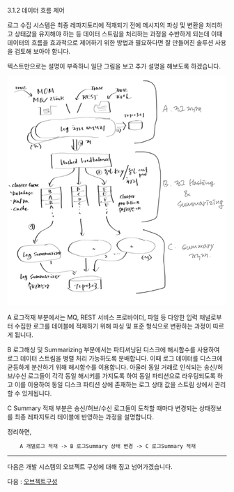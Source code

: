 3.1.2 데이터 흐름 제어

로그 수집 시스템은 최종 레파지토리에 적재되기 전에 메시지의 파싱 및 변환을 처리하고 상태값을 유지해야 하는 등 데이터 스트림을 처리하는 과정을 수반하게 되는데 이때 데이터의 흐름을 효과적으로 제어하기 위한 방법과 필요하다면 잘 만들어진 솔루션 사용을 검토해 보아야 함니다.

텍스트만으로는 설명이 부족하니 일단 그림을 보고 추가 설명을 해보도록 하겠습니다.

![데이터흐름제어](./images/fig04.데이터흐름제어.png)

A 로그적재 부분에서는 MQ, REST 서비스 프로바이더, 파일 등 다양한 입력 채널로부터 수집한 로그를 테이블에 적재하기 위해 파싱 및 표준 형식으로 변환하는 과정이 따르게 됩니다.

B 로그해싱 및 Summarizing 부분에서는 파티셔닝된 디스크에 해시함수를 사용하여 로그 데이터 스트림을 병렬 처리 가능하도록 분배합니다. 이때 로그 데이터를 디스크에 균등하게 분산하기 위해 해시함수를 이용합니다. 아울러 동일 거래로 인식되는 송신/허브/수신 로그들이 각각 동일 해시키를 가지도록 하여 동일 파티션으로 라우팅되도록 하고 이를 이용하여 동일 디스크 파티션 상에 존재하는 로그 상태 값을 스트림 상에서 관리할 수 있게됩니다.

C Summary 적재 부분은 송신/허브/수신 로그들이 도착할 때마다 변경되는 상태정보를 최종 레파지토리 테이블에 반영하는 과정을 설명합니다.

정리하면,
```
    A 개별로그 적재 -> B 로그Summary 상태 변경 -> C 로그Summary 적재
```

---

다음은 개발 시스템의 오브젝트 구성에 대해 짚고 넘어가겠습니다.

다음 : [오브젝트구성](P01-3-1-3-오브젝트구성.md)
